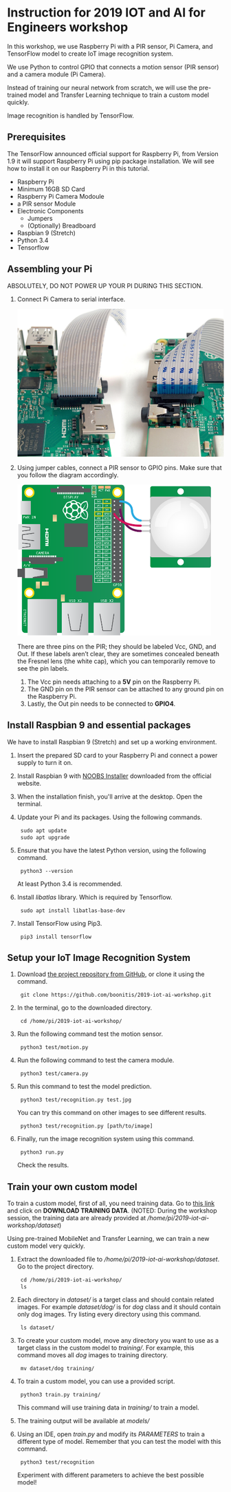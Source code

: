 # Instruction for 2019 IOT and AI for Engineers workshop

In this workshop, we use Raspberry Pi with a PIR sensor, Pi Camera, and TensorFlow model to create IoT image recognition system. 

We use Python to control GPIO that connects a motion sensor (PIR sensor) and a camera module (Pi Camera). 

Instead of training our neural network from scratch, we will use the pre-trained model and Transfer Learning technique to train a custom model quickly.

Image recognition is handled by TensorFlow.

## Prerequisites

The TensorFlow announced official support for Raspberry Pi, from Version 1.9 it will support Raspberry Pi using pip package installation. We will see how to install it on our Raspberry Pi in this tutorial.

* Raspberry Pi
* Minimum 16GB SD Card
* Raspberry Pi Camera Modoule
* a PIR sensor Module
* Electronic Components
  * Jumpers
  * (Optionally) Breadboard
* Raspbian 9 (Stretch)
* Python 3.4 
* Tensorflow

## Assembling your Pi

ABSOLUTELY, DO NOT POWER UP YOUR PI DURING THIS SECTION.

1. Connect Pi Camera to serial interface.

    ![Connect a Pi Camera](/figures/connect-camera.jpg)

2. Using jumper cables, connect a PIR sensor to GPIO pins. Make sure that you follow the diagram accordingly. 

    ![Wiring a PIR sensor](/figures/pir_wiring.png)

    There are three pins on the PIR; they should be labeled Vcc, GND, and Out. If these labels aren’t clear, they are sometimes concealed beneath the Fresnel lens (the white cap), which you can temporarily remove to see the pin labels.

    1. The Vcc pin needs attaching to a **5V** pin on the Raspberry Pi.
    2. The GND pin on the PIR sensor can be attached to any ground pin on the Raspberry Pi.
    3. Lastly, the Out pin needs to be connected to **GPIO4**.

## Install Raspbian 9 and essential packages

We have to install Raspbian 9 (Stretch) and set up a working environment. 

1. Insert the prepared SD card to your Raspberry Pi and connect a power supply to turn it on.

2. Install Raspbian 9 with [NOOBS Installer](https://www.raspberrypi.org/downloads/noobs/) downloaded from the official website. 

3. When the installation finish, you'll arrive at the desktop. Open the terminal.
   
4. Update your Pi and its packages. Using the following commands.

        sudo apt update
        sudo apt upgrade

5. Ensure that you have the latest Python version, using the following command. 

        python3 --version

    At least Python 3.4 is recommended.

6. Install *libatlas* library. Which is required by Tensorflow.

        sudo apt install libatlas-base-dev

7. Install TensorFlow using Pip3.

        pip3 install tensorflow

## Setup your IoT Image Recognition System

1. Download [the project repository from GitHub](https://github.com/boonitis/2019-iot-ai-workshop), or clone it using the command. 

        git clone https://github.com/boonitis/2019-iot-ai-workshop.git

2. In the terminal, go to the downloaded directory.

        cd /home/pi/2019-iot-ai-workshop/

3. Run the following command test the motion sensor.

        python3 test/motion.py

4. Run the following command to test the camera module.

        python3 test/camera.py

5. Run this command to test the model prediction.

        python3 test/recognition.py test.jpg

    You can try this command on other images to see different results.

        python3 test/recognition.py [path/to/image]

6. Finally, run the image recognition system using this command.

        python3 run.py
    
    Check the results.

## Train your own custom model

To train a custom model, first of all, you need training data. Go to [this link ](https://github.com/boonitis/2019-iot-ai-workshop) and click on **DOWNLOAD TRAINING DATA**. (NOTED: During the workshop session, the training data are already provided at */home/pi/2019-iot-ai-workshop/dataset*)

Using pre-trained MobileNet and Transfer Learning, we can train a new custom model very quickly.

1. Extract the downloaded file to */home/pi/2019-iot-ai-workshop/dataset*. Go to the project directory.

        cd /home/pi/2019-iot-ai-workshop/
        ls
   
2. Each directory in *dataset/* is a target class and should contain related images. For example *dataset/dog/* is for *dog* class and it should contain only dog images. Try listing every directory using this command.

        ls dataset/

3. To create your custom model, move any directory you want to use as a target class in the custom model to *training/*. For example, this command moves all *dog* images to training directory.

        mv dataset/dog training/

4. To train a custom model, you can use a provided script.

        python3 train.py training/

    This command will use training data in *training/* to train a model.

5. The training output will be available at *models/*

6. Using an IDE, open *train.py* and modify its *PARAMETERS* to train a different type of model. Remember that you can test the model with this command.

        python3 test/recognition

    Experiment with different parameters to achieve the best possible model!